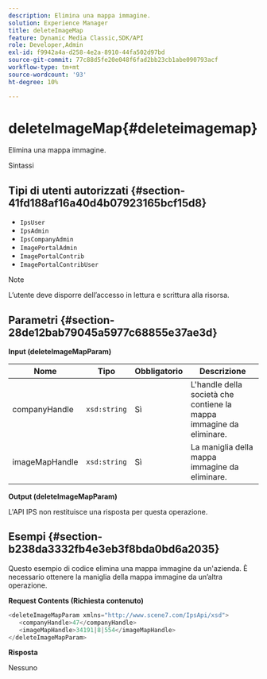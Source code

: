 ```yaml
---
description: Elimina una mappa immagine.
solution: Experience Manager
title: deleteImageMap
feature: Dynamic Media Classic,SDK/API
role: Developer,Admin
exl-id: f9942a4a-d258-4e2a-8910-44fa502d97bd
source-git-commit: 77c88d5fe20e048f6fad2bb23cb1abe090793acf
workflow-type: tm+mt
source-wordcount: '93'
ht-degree: 10%

---
```


# deleteImageMap{#deleteimagemap}

Elimina una mappa immagine.

Sintassi

## Tipi di utenti autorizzati {#section-41fd188af16a40d4b07923165bcf15d8}

* `IpsUser`
* `IpsAdmin`
* `IpsCompanyAdmin`
* `ImagePortalAdmin`
* `ImagePortalContrib`
* `ImagePortalContribUser`

>[!NOTE]
>
>L’utente deve disporre dell’accesso in lettura e scrittura alla risorsa.

## Parametri {#section-28de12bab79045a5977c68855e37ae3d}

**Input (deleteImageMapParam)**

| Nome | Tipo | Obbligatorio | Descrizione |
|---|---|---|---|
| companyHandle | `xsd:string` | Sì | L&#39;handle della società che contiene la mappa immagine da eliminare. |
| imageMapHandle | `xsd:string` | Sì | La maniglia della mappa immagine da eliminare. |

**Output (deleteImageMapParam)**

L&#39;API IPS non restituisce una risposta per questa operazione.

## Esempi {#section-b238da3332fb4e3eb3f8bda0bd6a2035}

Questo esempio di codice elimina una mappa immagine da un&#39;azienda. È necessario ottenere la maniglia della mappa immagine da un’altra operazione.

**Request Contents (Richiesta contenuto)**

```java
<deleteImageMapParam xmlns="http://www.scene7.com/IpsApi/xsd">
   <companyHandle>47</companyHandle>
   <imageMapHandle>34191|8|554</imageMapHandle>
</deleteImageMapParam>
```

**Risposta**

Nessuno
